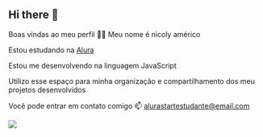 ## Hi there 👋

Boas vindas ao meu perfil 💙💙
Meu nome é nicoly américo

Estou estudando na [Alura](www.alura.com)


Estou me desenvolvendo na linguagem JavaScript


Utilizo esse espaço para minha organização e compartilhamento dos meu projetos desenvolvidos


Você pode entrar em contato comigo 📫
alurastartestudante@email.com

![](https://media1.tenor.com/m/E3SNnvncEE0AAAAC/dance.gif)

<!--
**nyamerico/nyamerico** is a ✨ _special_ ✨ repository because its `README.md` (this file) appears on your GitHub profile.

Here are some ideas to get you started:

- 🔭 I’m currently working on ...
- 🌱 I’m currently learning ...
- 👯 I’m looking to collaborate on ...
- 🤔 I’m looking for help with ...
- 💬 Ask me about ...
- 📫 How to reach me: ...
- 😄 Pronouns: ...
- ⚡ Fun fact: ...
-->
